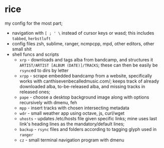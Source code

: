 # rice
my config for the most part;
- navigation with `[ ; ' \` instead of cursor keys or wasd; this includes `tabbed`, `herbstluft`
- config files zsh, sublime, ranger, ncmpcpp, mpd, other editors, other small shit
- shell funcs and scripts
  - `xrp` - downloads and tags alba from bandcamp, and structures it `ARTIST/ARTIST [ALBUM (DATE)]/TRACKS`; these can then be easily be `rsync`ed to dirs by letter
  - `xrpp` - scrape embedded bandcamp from a website, specifically works with canthisevenbecalledmusic.com/; keeps track of already downloaded alba, to-be-released alba, and missing tracks in released ones; 
  - `pape` - choose a desktop background image along with options recursively with dmenu, feh
  - `mpp` - insert tracks with chosen intersecting metadata
  - `wdr` - small weather app using octave, js, curl/wget
  - `uhosts` - updates /etc/hosts file given specific links; mine uses last link's heading lines as the mandatory/default lines;
  - `backup` -  `rsync` files and folders according to tagging glyph used in `ranger`
  - `cz` - small terminal navigation program with dmenu
